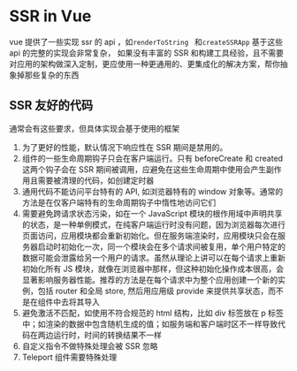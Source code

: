 # SSR in Vue

vue 提供了一些实现 ssr 的 api ，如`renderToString ` 和`createSSRApp`
基于这些 api 的完整的实现会非常复杂，
如果没有丰富的 SSR 和构建工具经验，且不需要对应用的架构做深入定制，更应使用一种更通用的、更集成化的解决方案，帮你抽象掉那些复杂的东西

## SSR 友好的代码

通常会有这些要求，但具体实现会基于使用的框架

1. 为了更好的性能，默认情况下响应性在 SSR 期间是禁用的。
2. 组件的一些生命周期钩子只会在客户端运行。只有 beforeCreate 和 created 这两个钩子会在 SSR 期间被调用，应避免在这些生命周期中使用会产生副作用且需要被清理的代码，如创建定时器
3. 通用代码不能访问平台特有的 API, 如浏览器特有的 window 对象等。通常的方法是在仅客户端特有的生命周期钩子中惰性地访问它们
4. 需要避免跨请求状态污染，如在一个 JavaScript 模块的根作用域中声明共享的状态，是一种单例模式，在纯客户端运行时没有问题，因为浏览器每次进行页面访问，应用模块都会重新初始化。但在服务端渲染时，应用模块只会在服务器启动时初始化一次，同一个模块会在多个请求间被复用，单个用户特定的数据可能会泄露给另一个用户的请求。虽然从理论上讲可以在每个请求上重新初始化所有 JS 模块，就像在浏览器中那样，但这种初始化操作成本很高，会显著影响服务器性能。推荐的方法是在每个请求中为整个应用创建一个新的实例，包括 router 和全局 store, 然后用应用级 provide 来提供共享状态，而不是在组件中去将其导入
5. 避免激活不匹配，如使用不符合规范的 html 结构，比如 div 标签放在 p 标签中；如渲染的数据中包含随机生成的值；如服务端和客户端时区不一样导致代码在两边运行时，时间的转换结果不一样
6. 自定义指令不做特殊处理会被 SSR 忽略
7. Teleport 组件需要特殊处理

